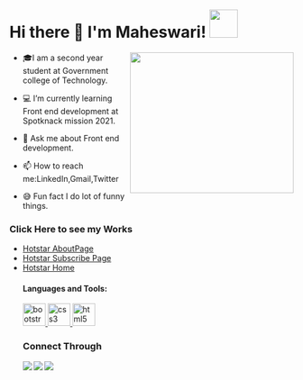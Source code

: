 

 
 <h1>
  <b>Hi there 👋 I'm Maheswari! </b><img src="https://media.giphy.com/media/mGcNjsfWAjY5AEZNw6/giphy.gif" width="50px" height="50px"></h1>
 <img src="https://static.vecteezy.com/system/resources/previews/000/180/387/non_2x/software-engineers-vectors.jpg" width="290px" height="250px" align="right" >
 
 
 
- 🎓I am a second year student at Government college of Technology. 

- 💻 I’m currently learning Front end development at Spotknack mission 2021.

- 💬 Ask me about Front end development.

- 📫 How to reach me:LinkedIn,Gmail,Twitter

- 😅 Fun fact I do lot of funny things.


<h3>Click Here to see my Works</h3>
<ul>
  
 <li><a href="https://awesome-brown-ae47f6.netlify.app">Hotstar AboutPage</a></li>
 
 <li><a href="https://upbeat-shockley-f0dce2.netlify.app">Hotstar Subscribe Page </a></li> 
 
 <li><a href="https://epic-golick-286ceb.netlify.app">Hotstar Home</a> </li> 

<h4>Languages and Tools:</h4>
<p align="left"> <a href="https://getbootstrap.com" target="_blank"> <img src="https://img.icons8.com/color/480/bootstrap.png" alt="bootstrap" width="40" height="40"/> </a> <a href="https://www.w3schools.com/css/" target="_blank"> <img src="https://cdn.iconscout.com/icon/free/png-256/css3-9-1175237.png" alt="css3" width="40" height="40"/> </a> <a href="https://www.tutorialspoint.com/html5/index.htm" target="_blank"> <img src="https://cdn.iconscout.com/icon/free/png-512/html5-10-569380.png" alt="html5" width="40" height="40"/> </a> </p>
<h3>Connect Through</h3> 
  
  <a href="https://www.linkedin.com/in/maheswari-s-8107761b0">
   <img src="https://img.icons8.com/bubbles/50/000000/linkedin.png"/ align="left">
  </a> 
<a href="mailto:mahijanu1119@gmail.com"><img src="https://img.icons8.com/bubbles/50/000000/gmail.png"/> 
  </a>
<a href="https://twitter.com/Maheswa19009887">
 <img src="https://img.icons8.com/bubbles/50/000000/twitter.png"/ align="left">
  </a> 
